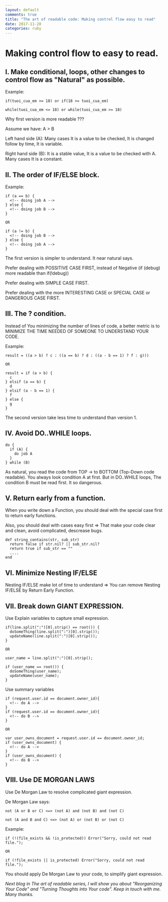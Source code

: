 ```yaml
---
layout: default
comments: true
title: "The art of readable code: Making control flow easy to read"
date: 2017-11-28
categories: ruby
---
```


# Making control flow to easy to read.

## I. Make conditional, loops, other changes to control flow as "Natural" as possible.

Example:

```
if(tuoi_cua_em >= 18) or if(18 >= tuoi_cua_em)

while(tuoi_cua_em <= 18) or while(tuoi_cua_em >= 18)
```

Why first version is more readable ???

Assume we have: A > B

Left hand side (A): Many cases It is a value to be checked, It is changed follow by time, It is variable.

Right hand side (B): It is a stable value, It is a value to be checked with A. Many cases It is a constant.

## II. The order of IF/ELSE block.

Example:

```
if (a == b) {
  <!-- doing job A -->
} else {
  <!-- doing job B -->
}

OR

if (a != b) {
  <!-- doing job B -->
} else {
  <!-- doing job A -->
}
```

The first version is simpler to understand. It near natural says.

Prefer dealing with POSSITIVE CASE FIRST, instead of Negative (if (debug) more readable than if(!debug))

Prefer dealing with SIMPLE CASE FIRST.

Prefer dealing with the more INTERESTING CASE or SPECIAL CASE or DANGEROUS CASE FIRST.

## III. The ? condition.

Instead of You minimizing the number of lines of code, a better metric is to MINIMIZE THE TIME NEEDED OF SOMEONE TO UNDERSTAND YOUR CODE.

Example:

```
result = ((a > b) ? c : ((a == b) ? d : ((a - b == 1) ? f : g)))

OR

result = if (a > b) {
  c
} elsif (a == b) {
  d
} elsif (a - b == 1) {
  f
} else {
  g
}
```

The second version take less time to understand than version 1.

## IV. Avoid DO..WHILE loops.

```
do {
  if (A) {
    do job A
  }
} while (B)
```

As natural, you read the code from TOP -> to BOTTOM (Top-Down code readable). You always look condition A at first. But in DO..WHILE loops, The condition B must be read first. It so dangerous.

## V. Return early from a function.

When you write down a Function, you should deal with the special case first to return early functions.

Also, you should deal with cases easy first => That make your code clear and clean, avoid complicated, descrease bugs.

```
def string_contains(str, sub_str)
  return false if str.nil? || sub_str.nil?
  return true if sub_str == ""
  ....
end
```

## VI. Minimize Nesting IF/ELSE

Nesting IF/ELSE make lot of time to understand => You can remove Nesting IF/ELSE by Return Early Function.

## VII. Break down GIANT EXPRESSION.

Use Explain variables to capture small expression.

```
if(line.split(":")[0].strip() == root()) {
  doSomeThing(line.split(":")[0].strip());
  updateName(line.split(":")[0].strip());
}

OR

user_name = line.split(":")[0].strip();

if (user_name == root()) {
  doSomeThing(user_name);
  updateName(user_name);
}
```

Use summary variables

```
if (request.user.id == document.owner_id){
  <!-- do A -->
}
if (request.user.id == document.owner_id){
  <!-- do B -->
}

OR

var user_owns_document = request.user.id == document.owner_id;
if (user_owns_document) {
  <!-- do A -->
}
if (user_owns_document) {
  <!-- do B -->
}
```

## VIII. Use DE MORGAN LAWS

Use De Morgan Law to resolve complicated giant expression.

De Morgan Law says:

```
not (A or B or C) <=> (not A) and (not B) and (not C)

not (A and B and C) <=> (not A) or (not B) or (not C)
```

Example:

```
if (!(file_exists && !is_protected)) Error("Sorry, could not read file.");

OR

if (!file_exists || is_protected) Error("Sorry, could not read file.");
```

You should apply De Morgan Law to your code, to simplify giant expression.

_Next blog in The art of readable series, I will show you about "Reorganizing Your Code" and "Turning Thoughts into Your code". Keep in touch with me. Many thanks._